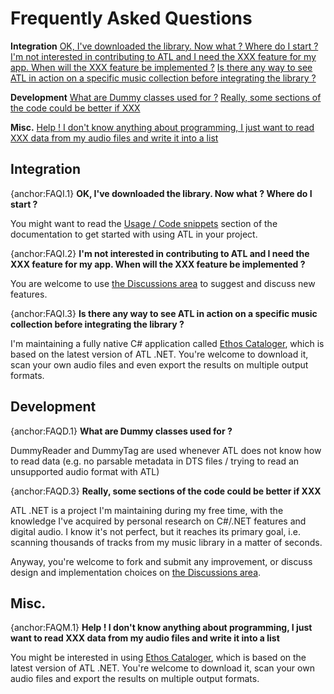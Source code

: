 # Frequently Asked Questions

**Integration**
[OK, I've downloaded the library. Now what ? Where do I start ?](#FAQI.1)
[I'm not interested in contributing to ATL and I need the XXX feature for my app. When will the XXX feature be implemented ?](#FAQI.2)
[Is there any way to see ATL in action on a specific music collection before integrating the library ?](#FAQI.3)

**Development**
[What are Dummy classes used for ?](#FAQD.1)
[Really, some sections of the code could be better if XXX](#FAQD.3)

**Misc.**
[Help ! I don't know anything about programming, I just want to read XXX data from my audio files and write it into a list](#FAQM.1)


## Integration

{anchor:FAQI.1}
**OK, I've downloaded the library. Now what ? Where do I start ?**

You might want to read the [Usage / Code snippets](Usage-_-Code-snippets) section of the documentation to get started with using ATL in your project.

{anchor:FAQI.2}
**I'm not interested in contributing to ATL and I need the XXX feature for my app. When will the XXX feature be implemented ?**

You are welcome to use [the Discussions area](https://atldotnet.codeplex.com/discussions) to suggest and discuss new features.

{anchor:FAQI.3}
**Is there any way to see ATL in action on a specific music collection before integrating the library ?**

I'm maintaining a fully native C# application called [Ethos Cataloger](https://trello.com/b/ZAzRjbXZ/ethos-cataloger), which is based on the latest version of ATL .NET. You're welcome to download it, scan your own audio files and even export the results on multiple output formats.


## Development

{anchor:FAQD.1}
**What are Dummy classes used for ?**

DummyReader and DummyTag are used whenever ATL does not know how to read data (e.g. no parsable metadata in DTS files / trying to read an unsupported audio format with ATL)


{anchor:FAQD.3}
**Really, some sections of the code could be better if XXX**

ATL .NET is a project I'm maintaining during my free time, with the knowledge I've acquired by personal research on C#/.NET features and digital audio. I know it's not perfect, but it reaches its primary goal, i.e. scanning thousands of tracks from my music library in a matter of seconds.

Anyway, you're welcome to fork and submit any improvement, or discuss design and implementation choices on [the Discussions area](https://atldotnet.codeplex.com/discussions).


## Misc.

{anchor:FAQM.1}
**Help ! I don't know anything about programming, I just want to read XXX data from my audio files and write it into a list**

You might be interested in using [Ethos Cataloger](https://trello.com/b/ZAzRjbXZ/ethos-cataloger), which is based on the latest version of ATL .NET. You're welcome to download it, scan your own audio files and export the results on multiple output formats.

